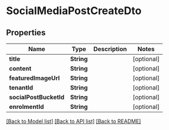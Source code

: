 # SocialMediaPostCreateDto

## Properties
Name | Type | Description | Notes
------------ | ------------- | ------------- | -------------
**title** | **String** |  | [optional] 
**content** | **String** |  | [optional] 
**featuredImageUrl** | **String** |  | [optional] 
**tenantId** | **String** |  | [optional] 
**socialPostBucketId** | **String** |  | [optional] 
**enrolmentId** | **String** |  | [optional] 

[[Back to Model list]](../README.md#documentation-for-models) [[Back to API list]](../README.md#documentation-for-api-endpoints) [[Back to README]](../README.md)


